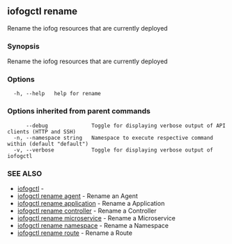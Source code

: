 ## iofogctl rename

Rename the iofog resources that are currently deployed

### Synopsis

Rename the iofog resources that are currently deployed

### Options

```
  -h, --help   help for rename
```

### Options inherited from parent commands

```
      --debug              Toggle for displaying verbose output of API clients (HTTP and SSH)
  -n, --namespace string   Namespace to execute respective command within (default "default")
  -v, --verbose            Toggle for displaying verbose output of iofogctl
```

### SEE ALSO

* [iofogctl](iofogctl.md)	 - 
* [iofogctl rename agent](iofogctl_rename_agent.md)	 - Rename an Agent
* [iofogctl rename application](iofogctl_rename_application.md)	 - Rename a Application
* [iofogctl rename controller](iofogctl_rename_controller.md)	 - Rename a Controller
* [iofogctl rename microservice](iofogctl_rename_microservice.md)	 - Rename a Microservice
* [iofogctl rename namespace](iofogctl_rename_namespace.md)	 - Rename a Namespace
* [iofogctl rename route](iofogctl_rename_route.md)	 - Rename a Route


